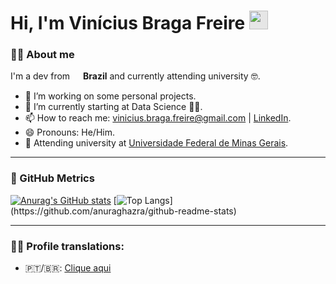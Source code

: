 # Hi, I'm Vinícius Braga Freire <img height="30px" style="-webkit-user-select: none; width: auto; margin: auto;background-color: hsl(0, 0%, 90%);transition: background-color 300ms;" src="https://camo.githubusercontent.com/d6b678436abdd7c7b1ac6b750bc62f59c38fb34bda863cdf06c1b07a93e4ee04/68747470733a2f2f692e696d6775722e636f6d2f7959716e3139522e676966">


### 🙋‍♂️ About me
I'm a dev from <a href=""><img src="https://cdn-icons-png.flaticon.com/512/197/197386.png" width=13 style="height: auto" /></a> **Brazil** and currently attending university 🤓.

- 🔭 I’m working on some personal projects.
- 🌱 I’m currently starting at Data Science 👨‍💻.
- 📫 How to reach me: vinicius.braga.freire@gmail.com | [LinkedIn](https://www.linkedin.com/in/vin%C3%ADcius-braga-bb26b5201/).
- 😄 Pronouns: He/Him.
- 📕 Attending university at [Universidade Federal de Minas Gerais](https://ufmg.br/).

---
### 🎯 GitHub Metrics

[![Anurag's GitHub stats](https://github-readme-stats.vercel.app/api?username=vinciusb&count_private=true&show_icons=true&theme=radical)](https://github.com/anuraghazra/github-readme-stats) [![Top Langs](https://github-readme-stats.vercel.app/api/top-langs/?username=anuraghazra&layout=compact&theme=radical&exclude_repo=create-react-app,)](https://github.com/anuraghazra/github-readme-stats)

---
### 🧏‍♂️ Profile translations:
- 🇵🇹/🇧🇷: [Clique aqui](https://github.com/vinciusb/vinciusb/blob/main/README_pt_br.md)

